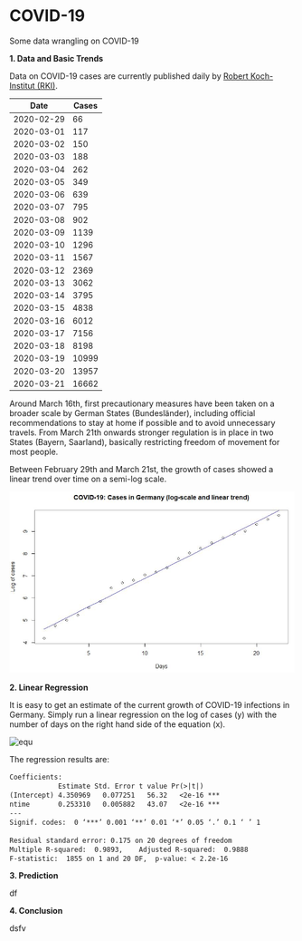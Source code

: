 # COVID-19
Some data wrangling on COVID-19

**1. Data and Basic Trends**

Data on COVID-19 cases are currently published daily by [Robert Koch-Institut (RKI)](https://www.rki.de/DE/Content/InfAZ/N/Neuartiges_Coronavirus/Fallzahlen.html).


|Date| Cases| 
|---|---|
|  2020-02-29  |     66|
|  2020-03-01  |    117|
|  2020-03-02   |   150|
|  2020-03-03    |  188|
|  2020-03-04   |   262|
|  2020-03-05   |   349|
|  2020-03-06   |   639|
|  2020-03-07   |   795|
|  2020-03-08   |   902|
| 2020-03-09    | 1139|
| 2020-03-10    | 1296|
| 2020-03-11    | 1567|
| 2020-03-12|     2369|
| 2020-03-13|     3062|
| 2020-03-14|     3795|
| 2020-03-15|     4838|
| 2020-03-16|     6012|
| 2020-03-17|     7156|
| 2020-03-18|     8198|
| 2020-03-19|    10999|
| 2020-03-20|    13957|
| 2020-03-21|    16662|

Around March 16th, first precautionary measures have been taken on a broader scale by German States (Bundesländer), including official recommendations to stay at home if possible and to avoid unnecessary travels. From March 21th onwards stronger regulation is in place in two States (Bayern, Saarland), basically restricting freedom of movement for most people.

Between February 29th and March 21st, the growth of cases showed a linear trend over time on a semi-log scale.

![trend](2020_03_21_covid19_log_and_trend_germany.JPG)


**2. Linear Regression**

It is easy to get an estimate of the current growth of COVID-19 infections in Germany. Simply run a linear regression on the log of cases (y) with the number of days on the right hand side of the equation (x).

![equ](https://latex.codecogs.com/gif.latex?log(y)=\beta_0&space;&plus;&space;\beta_1&space;x&space;&plus;&space;u.)

The regression results are:

```
Coefficients:
            Estimate Std. Error t value Pr(>|t|)    
(Intercept) 4.350969   0.077251   56.32   <2e-16 ***
ntime       0.253310   0.005882   43.07   <2e-16 ***
---
Signif. codes:  0 ‘***’ 0.001 ‘**’ 0.01 ‘*’ 0.05 ‘.’ 0.1 ‘ ’ 1

Residual standard error: 0.175 on 20 degrees of freedom
Multiple R-squared:  0.9893,	Adjusted R-squared:  0.9888 
F-statistic:  1855 on 1 and 20 DF,  p-value: < 2.2e-16
```



**3. Prediction**

df

**4. Conclusion**

dsfv
